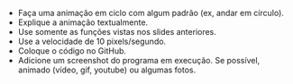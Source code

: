 - Faça uma animação em ciclo com algum padrão (ex, andar em círculo).
- Explique a animação textualmente.
- Use somente as funções vistas nos slides anteriores.
- Use a velocidade de 10 pixels/segundo.
- Coloque o código no GitHub.
- Adicione um screenshot do programa em execução. Se possível, animado (vídeo, gif, youtube) ou algumas fotos.
